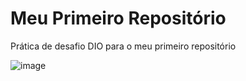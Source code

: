 # Meu Primeiro Repositório
Prática de desafio DIO para o meu primeiro repositório

![image](https://hermes.digitalinnovation.one/files/assets/baf58331-072e-43e0-a414-cea934844a90.png)
